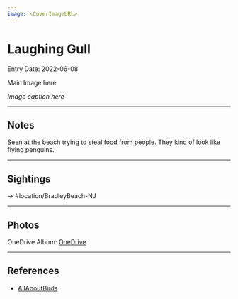 ```yaml
---
image: <CoverImageURL>
---
```


# Laughing Gull
Entry Date: 2022-06-08

Main Image here

*Image caption here*

---------------------------------------------------------------
## Notes
Seen at the beach trying to steal food from people. They kind of look like flying penguins.

---------------------------------------------------------------
## Sightings

-> #location/BradleyBeach-NJ 


---------------------------------------------------------------
## Photos
OneDrive Album: [OneDrive](https://1drv.ms/u/s!AvaIuMdCo_w-3WV_r0xSikPEHhkt?e=lZbKqb)

---------------------------------------------------------------
## References
- [AllAboutBirds](https://www.allaboutbirds.org/guide/Laughing_Gull/overview)